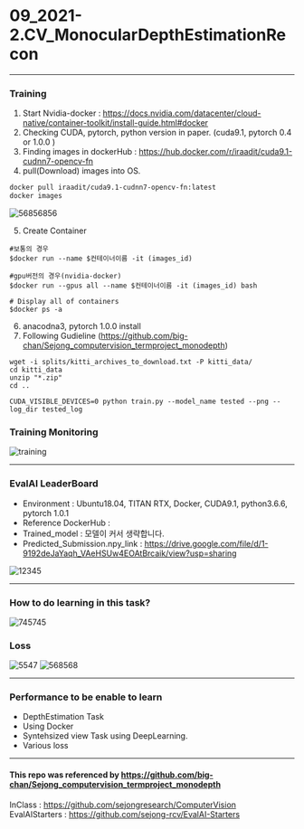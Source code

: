 # 09_2021-2.CV_MonocularDepthEstimationRecon

---

### Training

1. Start Nvidia-docker : https://docs.nvidia.com/datacenter/cloud-native/container-toolkit/install-guide.html#docker 
2. Checking CUDA, pytorch, python version in paper. (cuda9.1, pytorch 0.4 or 1.0.0 )
3. Finding images in dockerHub : https://hub.docker.com/r/iraadit/cuda9.1-cudnn7-opencv-fn
4. pull(Download) images into OS.
```sh
docker pull iraadit/cuda9.1-cudnn7-opencv-fn:latest
docker images
```

![56856856](https://user-images.githubusercontent.com/11037567/146694833-1b29e995-66ab-4201-af08-348a9d4d297b.PNG)

  
5. Create Container
```
#보통의 경우
$docker run --name $컨테이너이름 -it (images_id)

#gpu버전의 경우(nvidia-docker)
$docker run --gpus all --name $컨테이너이름 -it (images_id) bash

# Display all of containers
$docker ps -a
```

6. anacodna3, pytorch 1.0.0 install
7. Following Gudieline (https://github.com/big-chan/Sejong_computervision_termproject_monodepth)
```
wget -i splits/kitti_archives_to_download.txt -P kitti_data/
cd kitti_data
unzip "*.zip"
cd ..

CUDA_VISIBLE_DEVICES=0 python train.py --model_name tested --png --log_dir tested_log
```

### Training Monitoring
  
![training](https://user-images.githubusercontent.com/11037567/144466246-6c4aaf46-7814-47cd-ae18-f896790ee439.PNG)


---

### EvalAI LeaderBoard
- Environment : Ubuntu18.04, TITAN RTX, Docker, CUDA9.1, python3.6.6, pytorch 1.0.1
- Reference DockerHub : 
- Trained_model : 모델이 커서 생략합니다.
- Predicted_Submission.npy_link : https://drive.google.com/file/d/1-9192deJaYaqh_VAeHSUw4EOAtBrcaik/view?usp=sharing
  
![12345](https://user-images.githubusercontent.com/11037567/144466498-18afd658-89ba-4c6d-9536-af36e3ae4cd3.png)

---

### How to do learning in this task?

![745745](https://user-images.githubusercontent.com/11037567/144722911-2177a572-0f65-4627-9ed6-177b14fa1e20.PNG)

### Loss

![5547](https://user-images.githubusercontent.com/11037567/144722919-a922272f-566b-4251-8e70-a358ad54bb0c.PNG)
![568568](https://user-images.githubusercontent.com/11037567/144722925-1482ebdf-7a90-463a-be07-174fd9118d2f.PNG)

---

### Performance to be enable to learn  

- DepthEstimation Task
- Using Docker
- Syntehsized view Task using DeepLearning.
- Various loss

--- 

#### This repo was referenced by https://github.com/big-chan/Sejong_computervision_termproject_monodepth  
InClass : https://github.com/sejongresearch/ComputerVision  
EvalAIStarters : https://github.com/sejong-rcv/EvalAI-Starters  

